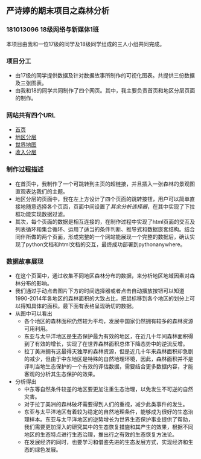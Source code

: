 ## 严诗婷的期末项目之森林分析
### 181013096 18级网络与新媒体1班
   本项目由我和一位17级的同学及18级同学组成的三人小组共同完成。
### 项目分工
- 由17级的同学提供数据及针对数据故事所制作的可视化图表。共提供三份数据及三张图表。
- 由我和18的同学共同制作了四个网页。其中，我主要负责首页和地区分层页面的制作。
### 网站共有四个URL
- [首页](http://siiting.pythonanywhere.com/)
- [地区分层](http://siiting.pythonanywhere.com/region)
- [世界地图](http://siiting.pythonanywhere.com/map)
- [收入分层](http://siiting.pythonanywhere.com/hierarchy)
### 制作过程描述
- 在首页中，我制作了一个可跳转到主页的超链接，并且插入一张森林的景观图直观表达我们的主题。
- 地区分层的页面中，我在左上方设计了四个页面的跳转按钮，用户可以简单直接地随意选择各个页面，页面中间设置了*其余分析选择器*，在其中实现了下拉框功能实现数据过滤。
- 其次，每个页面的数据是相互连接的，在制作过程中实现了html页面的交互及列表循环和集合循环、运用了适当的条件判断、推导式和数据嵌套结构。结合同伴所做的两个页面，形成完整的一个网站能展现一个完整的数据后，确认实现了python文档和html文档的交互，最终成功部署到pythonanywhere。
### 数据故事展现
+ 在这个页面中，通过收集不同地区森林分布的数据，来分析地区地域因素对森林分布的影响。
+ 我们通过手动点击图片下方的时间选择器或者点击自动播放按钮可以知道1990-2014年各地区的森林面积的大致占比，把鼠标移到各个地区的划分上可以得知具体的面积。最下面有表格呈现确切的数据。
+ 从图中可以看出
     + 各个地区的森林面积仍然较为平均，发展中国家仍然拥有较多的森林资源可用利用。
     + 东亚与太平洋地区是生态保护最为有效的地区，在近几十年间森林面积得到了有效的增长，实现了在世界森林面积总体下降态势中的逆流反增。
     + 拉丁美洲拥有这最得天独厚的森林资源，但是近几十年来森林面积却急剧的减少，但由于中东地区是特殊的自然地理环境，因此，森林面积并不是评判当地生态保护的一个有效的评估数据，需要结合更多数据内容，才能客观的分析其生态保护的效果。
+ 分析得出
     + 中东等自然条件较差的地区要更加注重生态治理，以免发生不可逆的自然灾害。 
     + 对于拉丁美洲的森林破坏需要得到人们的重视，减少此类事件的发生。
     + 东亚与太平洋地区有着较为稳定的自然地理条件，能够成为很好的生态治理样本。东亚与太平洋地区的逆势增长为世界生态保护事业提供了帮助，我们需要更加深入的研究其中的生态恢复措施和其产生的效果，根据不同地区的生态特点进行生态治理，推出行之有效的生态恢复方法论。 
     + 在发展经济的同时，也要学习和借鉴先进的生态发展方式，实现经济和生态的绿色发展。
